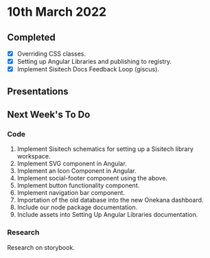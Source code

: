 # 10th March 2022

## Completed

- [x] Overriding CSS classes. 
- [x] Setting up Angular Libraries and publishing to registry.
- [x] Implement Sisitech Docs Feedback Loop (giscus).

## Presentations

## Next Week's To Do

### Code 

1. Implement Sisitech schematics for setting up a Sisitech library workspace.
1. Implement SVG component in Angular. 
1. Implement an Icon Component in Angular. 
1. Implement social-footer component using the above.
1. Implement button functionality component. 
1. Implement navigation bar component. 
1. Importation of the old database into the new Onekana dashboard. 
1. Include our node package documentation. 
1. Include assets into Setting Up Angular Libraries documentation.

### Research

Research on storybook. 
